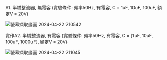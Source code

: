 A1. 半橋整流器, 無電容 (實驗條件: 頻率50Hz, 有電容, C = 1uF, 10uF, 100uF, 額定V = 20V)

![螢幕擷取畫面 2024-04-22 210542](https://github.com/Damn-666/EC2024/assets/162285202/dd1579da-c3aa-4108-b853-1c957a0e144a)

實作A2. 半橋整流器, 有電容 (實驗條件: 頻率50Hz, 有電容, C = [1uF, 10uF, 100uF, 1000uF], 額定V = 20V)

![螢幕擷取畫面 2024-04-22 211045](https://github.com/Damn-666/EC2024/assets/162285202/a34139c4-1e39-4d8a-b481-b0effc1b0b78)
